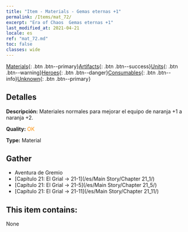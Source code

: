 ```yaml
---
title: "Item - Materials - Gemas eternas +1"
permalink: /Items/mat_72/
excerpt: "Era of Chaos  Gemas eternas +1"
last_modified_at: 2021-04-21
locale: es
ref: "mat_72.md"
toc: false
classes: wide
---
```

 [Materials](/es/Items/){: .btn .btn--primary}[Artifacts](/es/Items/Artifacts/){: .btn .btn--success}[Units](/es/Items/Units/){: .btn .btn--warning}[Heroes](/es/Items/Heroes/){: .btn .btn--danger}[Consumables](/es/Items/Consumables/){: .btn .btn--info}[Unknown](/es/Items/Unknown/){: .btn .btn--primary}

## Detalles
 **Descripción:** Materiales normales para mejorar el equipo de naranja +1 a naranja +2.

 **Quality:** <span style="color: #FF8C00">OK</span>

 **Type:** Material

## Gather

*    Aventura de Gremio 
*    [Capítulo 21: El Grial -> 21-1](/es/Main Story/Chapter 21_1/) 
*    [Capítulo 21: El Grial -> 21-5](/es/Main Story/Chapter 21_5/) 
*    [Capítulo 21: El Grial -> 21-11](/es/Main Story/Chapter 21_11/) 

## This item contains:

  None

